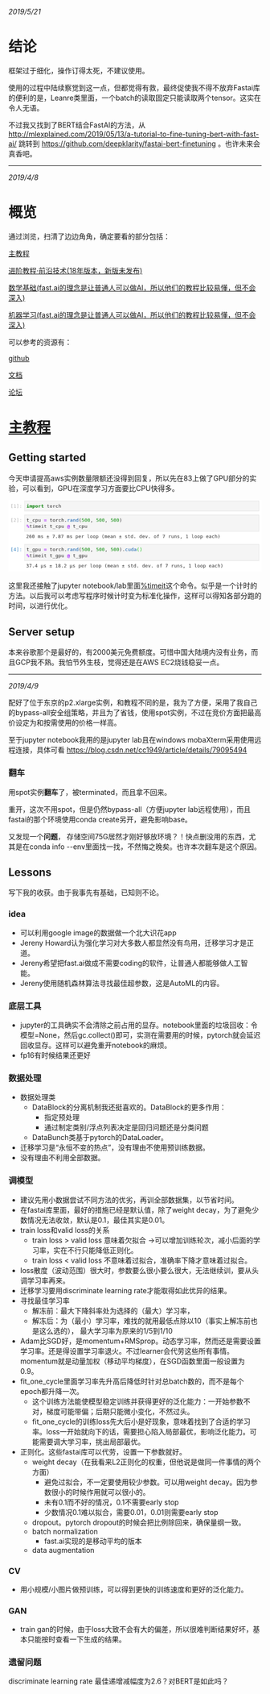*2019/5/21*
# 结论

框架过于细化，操作订得太死，不建议使用。

使用的过程中陆续察觉到这一点，但都觉得有救，最终促使我不得不放弃Fastai库的便利的是，Leanre类里面，一个batch的读取固定只能读取两个tensor。这实在令人无语。

不过我又找到了BERT结合FastAI的方法，从 http://mlexplained.com/2019/05/13/a-tutorial-to-fine-tuning-bert-with-fast-ai/ 跳转到 https://github.com/deepklarity/fastai-bert-finetuning 。也许未来会真香吧。

---
*2019/4/8*

# 概览

通过浏览，扫清了边边角角，确定要看的部分包括：

[主教程](https://course.fast.ai/index.html)

[进阶教程·前沿技术(18年版本，新版未发布)](http://course18.fast.ai/part2.html)

[数学基础(fast.ai的理念是让普通人可以做AI，所以他们的教程比较易懂，但不会深入)](https://github.com/fastai/numerical-linear-algebra/blob/master/README.md)

[机器学习(fast.ai的理念是让普通人可以做AI，所以他们的教程比较易懂，但不会深入)](http://course18.fast.ai/ml.html)

可以参考的资源有：

[github](https://github.com/fastai/fastai/blob/master/README.md)

[文档](https://docs.fast.ai/)

[论坛](https://forums.fast.ai/)

# [主教程](https://course.fast.ai/index.html)

## Getting started

今天申请提高aws实例数量限额还没得到回复，所以先在83上做了GPU部分的实验，可以看到，GPU在深度学习方面要比CPU快得多。

![alt text](https://github.com/RayXu14/Tools/blob/master/img/CPUvsGPU.png)

这里我还接触了jupyter notebook/lab里面[%timeit](https://ipython.readthedocs.io/en/stable/interactive/magics.html#magic-timeit)这个命令。似乎是一个计时的方法。以后我可以考虑写程序时候计时变为标准化操作，这样可以得知各部分跑的时间，以进行优化。

## Server setup
本来谷歌那个是最好的，有2000美元免费额度。可惜中国大陆境内没有业务，而且GCP我不熟。我怕节外生枝，觉得还是在AWS EC2烧钱稳妥一点。

---
*2019/4/9*

配好了位于东京的p2.xlarge实例，和教程不同的是，我为了方便，采用了我自己的bypass-all安全组策略，并且为了省钱，使用spot实例，不过在竞价方面把最高价设定为和按需使用的价格一样高。

至于jupyter notebook我用的是jupyter lab且在windows mobaXterm采用使用远程连接，具体可看
https://blog.csdn.net/cc1949/article/details/79095494

### 翻车

用spot实例**翻车**了，被terminated，而且拿不回来。

重开，这次不用spot，但是仍然bypass-all（方便jupyter lab远程使用），而且fastai的那个环境使用conda create另开，避免影响base。

又发现一个**问题**， 存储空间75G居然才刚好够放环境？！快点删没用的东西，尤其是在conda info --env里面找一找，不然悔之晚矣。也许本次翻车是这个原因。

## Lessons
写下我的收获。由于我事先有基础，已知则不论。

###  idea
* 可以利用google image的数据做一个北大识花app
* Jereny Howard认为强化学习对大多数人都显然没有鸟用，迁移学习才是正道。
* Jereny希望把fast.ai做成不需要coding的软件，让普通人都能够做人工智能。
* Jereny使用随机森林算法寻找最佳超参数，这是AutoML的内容。

### 底层工具
* jupyter的工具确实不会清除之前占用的显存。notebook里面的垃圾回收：令模型=None，然后gc.collect()即可，实测在需要用的时候，pytorch就会延迟回收显存。这样可以避免重开notebook的麻烦。
* fp16有时候结果还更好

### 数据处理
* 数据处理类
    * DataBlock的分离机制我还挺喜欢的。DataBlock的更多作用：
      * 指定预处理
      * 通过制定类别/浮点列表决定是回归问题还是分类问题
    * DataBunch类基于pytorch的DataLoader。
* 迁移学习是“永恒不变的热点”，没有理由不使用预训练数据。
* 没有理由不利用全部数据。

### 调模型
* 建议先用小数据尝试不同方法的优劣，再训全部数据集，以节省时间。
* 在fastai库里面，最好的措施已经是默认值，除了weight decay，为了避免少数情况无法收敛，默认是0.1，最佳其实是0.01。
* train loss和valid loss的关系
    * train loss > valid loss 意味着欠拟合 ->可以增加训练轮次，减小后面的学习率，实在不行只能降低正则化。
    * train loss < valid loss 不意味着过拟合，准确率下降才意味着过拟合。
* loss散度（波动范围）很大时，参数要么很小要么很大，无法继续训，要从头调学习率再来。
* 迁移学习要用discriminate learning rate才能取得如此优异的结果。
* 寻找最佳学习率
    * 解冻前：最大下降斜率处为选择的（最大）学习率，
    * 解冻后：为（最小）学习率，难找的就用最低点除以10（事实上解冻前也是这么选的），
    最大学习率为原来的1/5到1/10
* Adam比SGD好，是momentum+RMSprop。动态学习率，然而还是需要设置学习率。还是得设置学习率退火。不过learner会代劳这些所有事情。
momentum就是动量加权（移动平均梯度），在SGD函数里面一般设置为0.9。
* fit_one_cycle里面学习率先升高后降低时针对总batch数的，而不是每个epoch都升降一次。
    * 这个训练方法能使模型稳定训练并获得更好的泛化能力：一开始参数不对，梯度可能带偏；后期只能微小变化，不然过头。
    * fit_one_cycle的训练loss先大后小是好现象，意味着找到了合适的学习率。loss一开始就向下的话，需要担心陷入局部最优，影响泛化能力。可能需要调大学习率，挑出局部最优。
* 正则化。这些fastai库可以代劳，设置一下参数就好。
    * weight decay（在我看来L2正则化的权重，但他说是做同一件事情的两个方面）
        * 避免过拟合，不一定要使用较少参数。可以用weight decay。因为参数很小的时候作用就可以很小的。
        * 未有0.1而不好的情况，0.1不需要early stop
        * 少数情况0.1难以拟合，需要0.01，0.01则需要early stop
    * dropout。pytorch dropout的时候会把比例除回来，确保量纲一致。
    * batch normalization
        * fast.ai实现的是移动平均的版本
    * data augmentation

### CV
* 用小规模/小图片做预训练，可以得到更快的训练速度和更好的泛化能力。

### GAN
* train gan的时候，由于loss大致不会有大的偏差，所以很难判断结果好坏，基本只能按时查看一下生成的结果。

### 遗留问题
discriminate learning rate 最佳递增减幅度为2.6？对BERT是如此吗？
